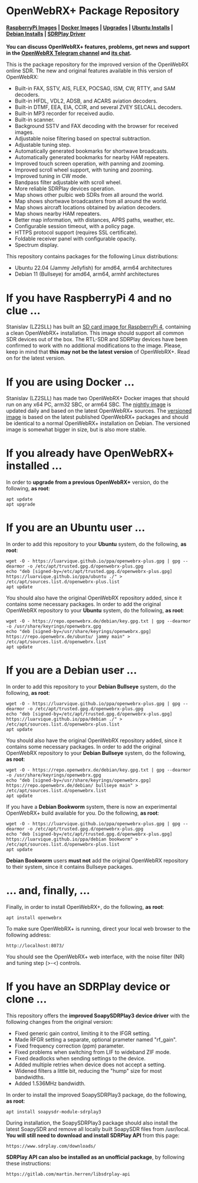 # OpenWebRX+ Package Repository

#### [RaspberryPi Images](#if-you-have-raspberrypi-4-and-no-clue-) | [Docker Images](#if-you-are-using-docker-) | [Upgrades](#if-you-already-have-openwebrx-installed-) | [Ubuntu Installs](#if-you-are-an-ubuntu-user-) | [Debian Installs](#if-you-are-a-debian-user-) | [SDRPlay Driver](#if-you-have-an-sdrplay-device-or-clone-)

__You can discuss OpenWebRX+ features, problems, get news and support in the [OpenWebRX Telegram channel](https://t.me/openwebrx) and [its chat](https://t.me/openwebrx_chat).__

This is the package repository for the improved version of the OpenWebRX online SDR. The new and original features available in this version of OpenWebRX:
* Built-in FAX, SSTV, AIS, FLEX, POCSAG, ISM, CW, RTTY, and SAM decoders.
* Built-in HFDL, VDL2, ADSB, and ACARS aviation decoders.
* Built-in DTMF, EEA, EIA, CCIR, and several ZVEY SELCALL decoders.
* Built-in MP3 recorder for received audio.
* Built-in scanner.
* Background SSTV and FAX decoding with the browser for received images.
* Adjustable noise filtering based on spectral subtraction.
* Adjustable tuning step.
* Automatically generated bookmarks for shortwave broadcasts.
* Automatically generated bookmarks for nearby HAM repeaters.
* Improved touch screen operation, with panning and zooming.
* Improved scroll wheel support, with tuning and zooming.
* Improved tuning in CW mode.
* Bandpass filter adjustable with scroll wheel.
* More reliable SDRPlay devices operation.
* Map shows other pulbic web SDRs from all around the world.
* Map shows shortwave broadcasters from all around the world.
* Map shows aircraft locations obtained by aviation decoders.
* Map shows nearby HAM repeaters.
* Better map information, with distances, APRS paths, weather, etc.
* Configurable session timeout, with a policy page.
* HTTPS protocol support (requires SSL certificate).
* Foldable receiver panel with configurable opacity.
* Spectrum display.

This repository contains packages for the following Linux distributions:
* Ubuntu 22.04 (Jammy Jellyfish) for amd64, arm64 architectures
* Debian 11 (Bullseye) for amd64, arm64, armhf architectures

# If you have RaspberryPi 4 and no clue ...
Stanislav (LZ2SLL) has built an [SD card image for RaspberryPi 4](https://github.com/luarvique/openwebrx/releases/), containing a clean OpenWebRX+ installation. This image should support all common SDR devices out of the box. The RTL-SDR and SDRPlay devices have been confirmed to work with no additional modifications to the image. Please, keep in mind that __this may not be the latest version__ of OpenWebRX+. Read on for the latest version.

# If you are using Docker ...
Stanislav (LZ2SLL) has made two OpenWebRX+ Docker images that should run on any x64 PC, arm32 SBC, or arm64 SBC. The [nightly image](https://hub.docker.com/r/slechev/openwebrxplus-nightly) is updated daily and based on the latest OpenWebRX+ sources. The [versioned image](https://hub.docker.com/r/slechev/openwebrxplus) is based on the latest published OpenWebRX+ packages and should be identical to a normal OpenWebRX+ installation on Debian. The versioned image is somewhat bigger in size, but is also more stable.

# If you already have OpenWebRX+ installed ...

In order to **upgrade from a previous OpenWebRX+** version, do the following, **as root**:

    apt update
    apt upgrade

# If you are an Ubuntu user ...

In order to add this repository to your **Ubuntu** system, do the following, **as root**:

    wget -O - https://luarvique.github.io/ppa/openwebrx-plus.gpg | gpg --dearmor -o /etc/apt/trusted.gpg.d/openwebrx-plus.gpg
    echo "deb [signed-by=/etc/apt/trusted.gpg.d/openwebrx-plus.gpg] https://luarvique.github.io/ppa/ubuntu ./" > /etc/apt/sources.list.d/openwebrx-plus.list
    apt update

You should also have the original OpenWebRX repository added, since it contains some necessary packages. In order to add the original OpenWebRX repository to your **Ubuntu** system, do the following, **as root**:

    wget -O - https://repo.openwebrx.de/debian/key.gpg.txt | gpg --dearmor -o /usr/share/keyrings/openwebrx.gpg
    echo "deb [signed-by=/usr/share/keyrings/openwebrx.gpg] https://repo.openwebrx.de/ubuntu/ jammy main" > /etc/apt/sources.list.d/openwebrx.list
    apt update

# If you are a Debian user ...

In order to add this repository to your **Debian Bullseye** system, do the following, **as root**:

    wget -O - https://luarvique.github.io/ppa/openwebrx-plus.gpg | gpg --dearmor -o /etc/apt/trusted.gpg.d/openwebrx-plus.gpg
    echo "deb [signed-by=/etc/apt/trusted.gpg.d/openwebrx-plus.gpg] https://luarvique.github.io/ppa/debian ./" > /etc/apt/sources.list.d/openwebrx-plus.list
    apt update

You should also have the original OpenWebRX repository added, since it contains some necessary packages. In order to add the original OpenWebRX repository to your **Debian Bullseye** system, do the following, **as root**:

    wget -O - https://repo.openwebrx.de/debian/key.gpg.txt | gpg --dearmor -o /usr/share/keyrings/openwebrx.gpg
    echo "deb [signed-by=/usr/share/keyrings/openwebrx.gpg] https://repo.openwebrx.de/debian/ bullseye main" > /etc/apt/sources.list.d/openwebrx.list
    apt update

If you have a **Debian Bookworm** system, there is now an experimental OpenWebRX+ build available for you. Do the following, **as root**:

    wget -O - https://luarvique.github.io/ppa/openwebrx-plus.gpg | gpg --dearmor -o /etc/apt/trusted.gpg.d/openwebrx-plus.gpg
    echo "deb [signed-by=/etc/apt/trusted.gpg.d/openwebrx-plus.gpg] https://luarvique.github.io/ppa/debian bookworm" > /etc/apt/sources.list.d/openwebrx-plus.list
    apt update

**Debian Bookworm** users **must not** add the original OpenWebRX repository to their system, since it contains Bullseye packages.    

# ... and, finally, ...

Finally, in order to install OpenWebRX+, do the following, **as root**:

    apt install openwebrx

To make sure OpenWebRX+ is running, direct your local web browser to the following address:

    http://localhost:8073/
    
You should see the OpenWebRX+ web interface, with the noise filter (NR) and tuning step (>-<) controls.

# If you have an SDRPlay device or clone ...

This repository offers the **improved SoapySDRPlay3 device driver** with the following changes from the original version:
* Fixed generic gain control, limiting it to the IFGR setting.
* Made RFGR setting a separate, optional prameter named "rf_gain".
* Fixed frequency correction (ppm) parameter.
* Fixed problems when switching from LIF to wideband ZIF mode.
* Fixed deadlocks when sending settings to the device.
* Added multiple retries when device does not accept a setting.
* Widened filters a little bit, reducing the "hump" size for most bandwidths.
* Added 1.536MHz bandwidth.

In order to install the improved SoapySDRPlay3 package, do the following, **as root**:

    apt install soapysdr-module-sdrplay3

During installation, the SoapySDRPlay3 package should also install the latest SoapySDR and remove all locally built SoapySDR files from /usr/local. **You will still need to download and install SDRPlay API** from this page:

    https://www.sdrplay.com/downloads/

**SDRPlay API can also be installed as an unofficial package**, by following these instructions:

    https://gitlab.com/martin.herren/libsdrplay-api
